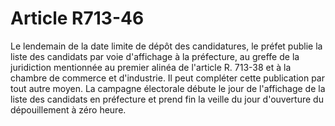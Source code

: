 # Article R713-46

Le lendemain de la date limite de dépôt des candidatures, le préfet publie la liste des candidats par voie d'affichage à la préfecture, au greffe de la juridiction mentionnée au premier alinéa de l'article R. 713-38 et à la chambre de commerce et d'industrie. Il peut compléter cette publication par tout autre moyen.   La campagne électorale débute le jour de l'affichage de la liste des candidats en préfecture et prend fin la veille du jour d'ouverture du dépouillement à zéro heure.